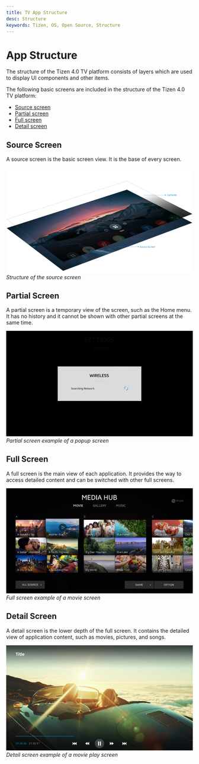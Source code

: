 ```yaml
---
title: TV App Structure
desc: Structure
keywords: Tizen, OS, Open Source, Structure
---
```


# App Structure

The structure of the Tizen 4.0 TV platform consists of layers which are used to display UI components and other items.

The following basic screens are included in the structure of the Tizen 4.0 TV platform:

- [Source screen](#source-screen)
- [Partial screen](#partial-screen)
- [Full screen](#full-screen)
- [Detail screen](#detail-screen)

## Source Screen

A source screen is the basic screen view. It is the base of every screen.

![Structure of source screen](./design/tv/patterns/media/pt_01_source_screen-850x478.png)<br>
*Structure of the source screen*

## Partial Screen

A partial screen is a temporary view of the screen, such as the Home menu. It has no history and it cannot be shown with other partial screens at the same time.

![partial screen](./design/tv/patterns/media/pt_02_partial_screen-850x478.png)<br>
*Partial screen example of a popup screen*

## Full Screen

A full screen is the main view of each application. It provides the way to access detailed content and can be switched with other full screens.

![full screen](./design/tv/patterns/media/pt_03_full_screen_re-850x478.png)<br>
*Full screen example of a movie screen*

## Detail Screen

A detail screen is the lower depth of the full screen. It contains the detailed view of application content, such as movies, pictures, and songs.

![detail screen](./design/tv/patterns/media/pt_04_detail_screen-850x478.png)<br>
*Detail screen example of a movie play screen*

